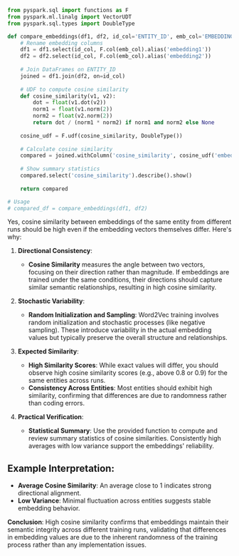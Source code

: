 
``` python
from pyspark.sql import functions as F
from pyspark.ml.linalg import VectorUDT
from pyspark.sql.types import DoubleType

def compare_embeddings(df1, df2, id_col='ENTITY_ID', emb_col='EMBEDDING'):
    # Rename embedding columns
    df1 = df1.select(id_col, F.col(emb_col).alias('embedding1'))
    df2 = df2.select(id_col, F.col(emb_col).alias('embedding2'))
    
    # Join DataFrames on ENTITY_ID
    joined = df1.join(df2, on=id_col)
    
    # UDF to compute cosine similarity
    def cosine_similarity(v1, v2):
        dot = float(v1.dot(v2))
        norm1 = float(v1.norm(2))
        norm2 = float(v2.norm(2))
        return dot / (norm1 * norm2) if norm1 and norm2 else None
    
    cosine_udf = F.udf(cosine_similarity, DoubleType())
    
    # Calculate cosine similarity
    compared = joined.withColumn('cosine_similarity', cosine_udf('embedding1', 'embedding2'))
    
    # Show summary statistics
    compared.select('cosine_similarity').describe().show()
    
    return compared

# Usage
# compared_df = compare_embeddings(df1, df2)

```


Yes, cosine similarity between embeddings of the same entity from different runs should be high even if the embedding vectors themselves differ. Here's why:

1.  **Directional Consistency**:
    
    *   **Cosine Similarity** measures the angle between two vectors, focusing on their direction rather than magnitude. If embeddings are trained under the same conditions, their directions should capture similar semantic relationships, resulting in high cosine similarity.
2.  **Stochastic Variability**:
    
    *   **Random Initialization and Sampling**: Word2Vec training involves random initialization and stochastic processes (like negative sampling). These introduce variability in the actual embedding values but typically preserve the overall structure and relationships.
3.  **Expected Similarity**:
    
    *   **High Similarity Scores**: While exact values will differ, you should observe high cosine similarity scores (e.g., above 0.8 or 0.9) for the same entities across runs.
    *   **Consistency Across Entities**: Most entities should exhibit high similarity, confirming that differences are due to randomness rather than coding errors.
4.  **Practical Verification**:
    
    *   **Statistical Summary**: Use the provided function to compute and review summary statistics of cosine similarities. Consistently high averages with low variance support the embeddings' reliability.

**Example Interpretation**:
---------------------------

*   **Average Cosine Similarity**: An average close to 1 indicates strong directional alignment.
*   **Low Variance**: Minimal fluctuation across entities suggests stable embedding behavior.

**Conclusion**: High cosine similarity confirms that embeddings maintain their semantic integrity across different training runs, validating that differences in embedding values are due to the inherent randomness of the training process rather than any implementation issues.